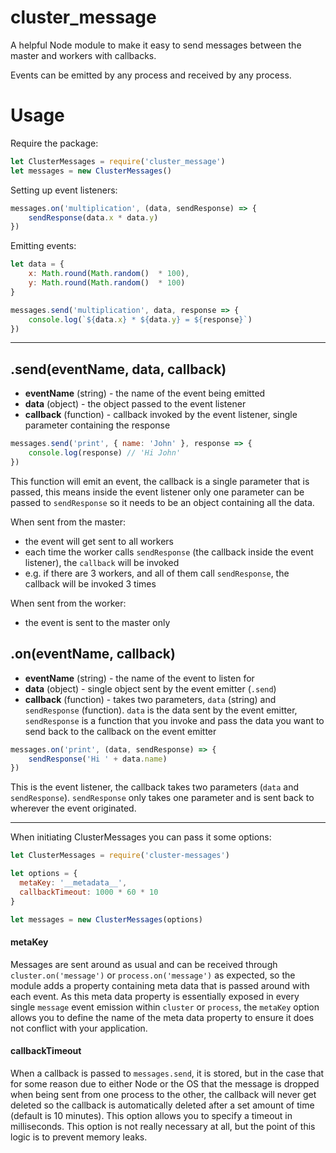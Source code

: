 # cluster_message
A helpful Node module to make it easy to send messages between the
master and workers with callbacks.

Events can be emitted by any process and received by any process.

# Usage

Require the package:
```javascript
let ClusterMessages = require('cluster_message')
let messages = new ClusterMessages()
```

Setting up event listeners:
```javascript
messages.on('multiplication', (data, sendResponse) => {
    sendResponse(data.x * data.y)
})
```

Emitting events:
```javascript
let data = {
    x: Math.round(Math.random()  * 100),
    y: Math.round(Math.random()  * 100)
}

messages.send('multiplication', data, response => {
    console.log(`${data.x} * ${data.y} = ${response}`)
})
```

---

## .send(eventName, data, callback)

- **eventName** (string) - the name of the event being emitted
- **data** (object) - the object passed to the event listener
- **callback** (function) - callback invoked
by the event listener, single parameter containing the response

```javascript
messages.send('print', { name: 'John' }, response => {
    console.log(response) // 'Hi John'
})
```

This function will emit an event, the callback is a single parameter
that is passed, this means inside the event listener only one parameter
can be passed to `sendResponse` so it needs to be an object containing
all the data.

When sent from the master:
- the event will get sent to all workers
- each time the worker calls `sendResponse` (the callback inside
the event listener), the `callback` will be invoked
- e.g. if there are 3 workers, and all of them call `sendResponse`,
the callback will be invoked 3 times

When sent from the worker:
- the event is sent to the master only

## .on(eventName, callback)

- **eventName** (string) - the name of the event to listen for
- **data** (object) - single object sent by the event emitter (`.send`)
- **callback** (function) - takes two parameters, `data` (string) and
`sendResponse` (function). `data` is the data sent by the event emitter,
`sendResponse` is a function that you invoke and pass the data you want
to send back to the callback on the event emitter

```javascript
messages.on('print', (data, sendResponse) => {
    sendResponse('Hi ' + data.name)
})
```

This is the event listener, the callback takes two parameters (`data`
and `sendResponse`). `sendResponse` only takes one parameter and is
sent back to wherever the event originated.

---

When initiating ClusterMessages you can pass it some options:
```javascript
let ClusterMessages = require('cluster-messages')

let options = {
  metaKey: '__metadata__',
  callbackTimeout: 1000 * 60 * 10
}

let messages = new ClusterMessages(options)
```

#### metaKey
Messages are sent around as usual and can be
received through `cluster.on('message')` or
`process.on('message')` as expected, so the module adds a property containing
meta data that is passed around with each event. As this meta data
property is essentially exposed in every single `message` event emission
within `cluster` or `process`, the `metaKey` option allows you to define
the name of the meta data property to ensure it does not conflict with
your application.

#### callbackTimeout
When a callback is passed to `messages.send`, it is stored, but in the
case that for some reason due to either Node or the OS that the message
is dropped when being sent from one process to the other, the callback
will never get deleted so the callback is automatically deleted after
a set amount of time (default is 10 minutes). This option
allows you to specify a timeout in milliseconds. This option is not
really necessary at all, but the point of this logic is to prevent
memory leaks.
